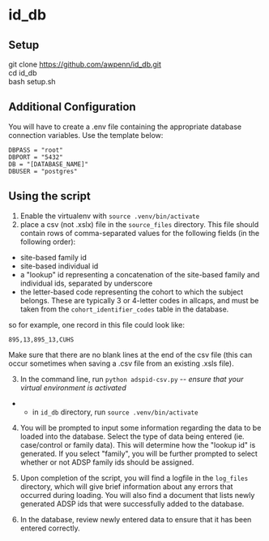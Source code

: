 # id_db

## Setup

git clone https://github.com/awpenn/id_db.git  
cd id_db  
bash setup.sh  

## Additional Configuration
You will have to create a .env file containing the appropriate database connection variables. Use the template below:
```DBIP = "[DATABASE.IP.ADDRESS]"
DBPASS = "root"
DBPORT = "5432"
DB = "[DATABASE_NAME]"
DBUSER = "postgres"
```

## Using the script
1. Enable the virtualenv with `source .venv/bin/activate`
2. place a csv (not .xslx) file in the `source_files` directory.  This file should contain rows of comma-separated values for the following fields (in the following order):
- site-based family id
- site-based individual id
- a "lookup" id representing a concatenation of the site-based family and individual ids, separated by underscore
- the letter-based code representing the cohort to which the subject belongs.  These are typically 3 or 4-letter codes in allcaps, and must be taken from the `cohort_identifier_codes` table in the database. 

so for example, one record in this file could look like:  
``` 
895,13,895_13,CUHS
```
Make sure that there are no blank lines at the end of the csv file (this can occur sometimes when saving a .csv file from an existing .xsls file).

3. In the command line, run `python adspid-csv.py` -- *ensure that your virtual environment is activated*
- * in `id_db` directory, run `source .venv/bin/activate`

4. You will be prompted to input some information regarding the data to be loaded into the database.  Select the type of data being entered (ie. case/control or family data).  This will determine how the "lookup id" is generated.  If you select "family", you will be further prompted to select whether or not ADSP family ids should be assigned.  

5. Upon completion of the script, you will find a logfile in the `log_files` directory, which will give brief information about any errors that occurred during loading.  You will also find a document that lists newly generated ADSP ids that were successfully added to the database.
6. In the database, review newly entered data to ensure that it has been entered correctly.  